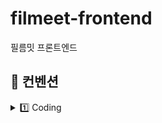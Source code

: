 # filmeet-frontend
필름밋 프론트엔드

## 📏 컨벤션

<details>
<summary > 1️⃣ Coding </summary>

### 변수

- var 금지.
- `const`  → `let` 순서로 위부터 선언
- 상수는 영문 대문자 스네이크케이스 : `API_KEY`
- 변수명 : 의미를 확실하게 알 수 있는 정도 (줄임말 금지) `img` 는 허용
- boolean 경우에는 is 접두사 붙히기

### 함수

- 화살표 함수 `only` , `function` 키워드 쓰지말기
- 함수명 : 어떤 일을 하는지 명확히 묘사. 동사 + 명사의 형식
    - `get` : 어떤 값을 얻는 함수
    - `create` : 갖고 있는 변수를 활용, 새로운 값과 변수를 만듦
    - `check` : 함수 안의 로직을 확인.
- 이벤트 핸들링 함수는 `handle`  로 시작.
- 중복함수는 `utils` 폴더에 모아서 재사용

### 컴포넌트

- 공통 컴포넌트는 `common` 폴더 하위에 만들어주세요
- `PascalCase` 로 작성해주세요 (컴포넌트 만!)

### 폴더명
- 무조건 소문자로 시작
- 뒤에 s 붙이기
- 카멜케이스

### Style

- 최대한 시맨틱 태그 잘 활용하기
- style 파일 분리가 기본, but 작은 컴포넌트 단위나 재사용성 떨어지면 그냥 컴포넌트 내부 선언 해주세요

</details>
